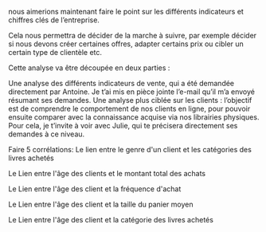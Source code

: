 nous aimerions maintenant faire le point sur les différents indicateurs et chiffres clés de l’entreprise. 

Cela nous permettra de décider de la marche à suivre, par exemple décider si nous devons créer certaines offres, adapter certains prix ou cibler un certain type de clientèle etc.

Cette analyse va être découpée en deux parties :

Une analyse des différents indicateurs de vente, qui a été demandée directement par Antoine. Je t’ai mis en pièce jointe l’e-mail qu’il m’a envoyé résumant ses demandes.
Une analyse plus ciblée sur les clients : l’objectif est de comprendre le comportement de nos clients en ligne, pour pouvoir ensuite comparer avec la connaissance acquise via nos librairies physiques. 
Pour cela, je t’invite à voir avec Julie, qui te précisera directement ses demandes à ce niveau.

Faire 5 corrélations: 
Le lien entre le genre d'un client et les catégories des livres achetés

Le Lien entre l'âge des clients et le montant total des achats

Le Lien entre l'âge des client et la fréquence d'achat

Le Lien entre l'âge des client et la taille du panier moyen 

Le Lien entre l'âge des client et la catégorie des livres achetés
